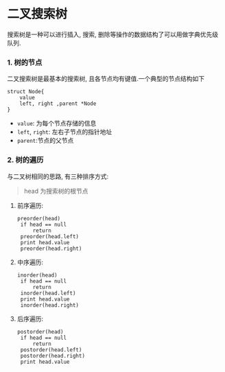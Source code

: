 # 二叉搜索树

搜索树是一种可以进行插入, 搜索, 删除等操作的数据结构了可以用做字典优先级队列. 

### 1. 树的节点

二叉搜索树是最基本的搜索树, 且各节点均有键值.一个典型的节点结构如下

```
struct Node{
	value
	left, right ,parent *Node
}
```

- `value`: 为每个节点存储的信息
- `left`, `right`: 左右子节点的指针地址
- `parent`:节点的父节点



### 2. 树的遍历

与二叉树相同的思路, 有三种排序方式:

> head 为搜索树的根节点

1. 前序遍历:

   ```
   preorder(head)
   	if head == null
   		return
   	preorder(head.left)
   	print head.value
   	preorder(head.right)
   ```

2. 中序遍历:

   ```
   inorder(head)
   	if head == null
   		return
   	inorder(head.left)
   	print head.value
   	inorder(head.right)
   ```

3. 后序遍历:

   ```
   postorder(head)
   	if head == null
   		return
   	postorder(head.left)
   	postorder(head.right)
   	print head.value
   ```

   